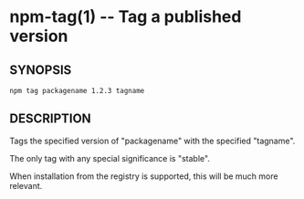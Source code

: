 npm-tag(1) -- Tag a published version
=====================================

## SYNOPSIS

    npm tag packagename 1.2.3 tagname

## DESCRIPTION

Tags the specified version of "packagename" with the specified "tagname".

The only tag with any special significance is "stable".

When installation from the registry is supported, this will be much more
relevant.
